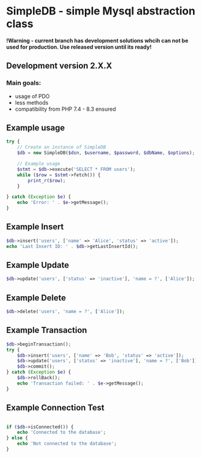 # SimpleDB - simple Mysql abstraction class

**!Warning - current branch has development solutions whcih can not be used  for production. Use released version until its ready!**

## Development version 2.X.X

### Main goals:

- usage of PDO
- less methods
- compatibility from PHP 7.4 - 8.3 ensured

## Example usage

```php
try {
    // Create an instance of SimpleDB
    $db = new SimpleDB($dsn, $username, $password, $dbName, $options);

    // Example usage
    $stmt = $db->execute('SELECT * FROM users');
    while ($row = $stmt->fetch()) {
        print_r($row);
    }

} catch (Exception $e) {
    echo 'Error: ' . $e->getMessage();
}

```

## Example Insert

```php
$db->insert('users', ['name' => 'Alice', 'status' => 'active']);
echo 'Last Insert ID: ' . $db->getLastInsertId();

```

## Example Update

```php
$db->update('users', ['status' => 'inactive'], 'name = ?', ['Alice']);

```

## Example Delete

```php
$db->delete('users', 'name = ?', ['Alice']);

```

## Example Transaction

```php
$db->beginTransaction();
try {
    $db->insert('users', ['name' => 'Bob', 'status' => 'active']);
    $db->update('users', ['status' => 'inactive'], 'name = ?', ['Bob']);
    $db->commit();
} catch (Exception $e) {
    $db->rollBack();
    echo 'Transaction failed: ' . $e->getMessage();
}

```

## Example Connection Test

```php

if ($db->isConnected()) {
    echo 'Connected to the database';
} else {
    echo 'Not connected to the database';
}

```